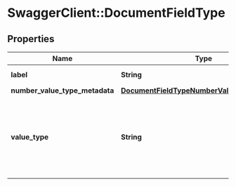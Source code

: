 # SwaggerClient::DocumentFieldType

## Properties
Name | Type | Description | Notes
------------ | ------------- | ------------- | -------------
**label** | **String** | Descriptive name of this field type. | 
**number_value_type_metadata** | [**DocumentFieldTypeNumberValueTypeMetadata**](DocumentFieldTypeNumberValueTypeMetadata.md) |  | [optional] 
**value_type** | **String** | The kind of value that can be submitted for this fieldType. It should be either ValueType_Number, ValueType_String, or ValueType_Photo. | 


